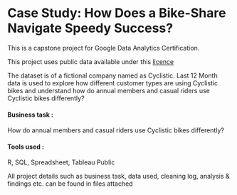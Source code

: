 # Case Study: How Does a Bike-Share Navigate Speedy Success?

This is a capstone project for Google Data Analytics Certification.

This project uses public data available under this [licence](https://www.divvybikes.com/data-license-agreement)

The dataset is of a fictional company named as Cyclistic. Last 12 Month data is used to explore how different customer types are using Cyclistic bikes and understand how do annual members and casual riders use Cyclistic bikes differently?


#### Business task :
 
How do annual members and casual riders use Cyclistic bikes differently?

#### Tools used :

R, SQL, Spreadsheet, Tableau Public

All project details such as business task, data used, cleaning log, analysis & findings etc. can be found in files attached

